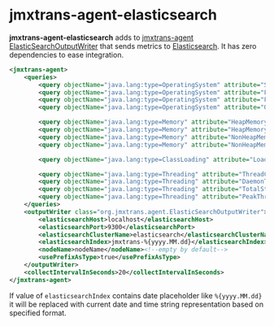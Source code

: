 jmxtrans-agent-elasticsearch
============================
**jmxtrans-agent-elasticsearch** adds to [jmxtrans-agent](https://github.com/jmxtrans/jmxtrans-agent) [ElasticSearchOutputWriter](https://github.com/evgeniy-khist/jmxtrans-agent-elasticsearch/blob/master/src/main/java/org/jmxtrans/agent/ElasticSearchOutputWriter.java) that sends metrics to [Elasticsearch](www.elasticsearch.org). It has zero dependencies to ease integration.

```xml
<jmxtrans-agent>
    <queries>
        <query objectName="java.lang:type=OperatingSystem" attribute="SystemLoadAverage" resultAlias="os.systemLoadAverage"/>
        <query objectName="java.lang:type=OperatingSystem" attribute="FreePhysicalMemorySize" resultAlias="os.freePhysicalMemorySize"/>
        <query objectName="java.lang:type=OperatingSystem" attribute="FreeSwapSpaceSize" resultAlias="os.freeSwapSpaceSize"/>
        <query objectName="java.lang:type=OperatingSystem" attribute="OpenFileDescriptorCount" resultAlias="os.openFileDescriptorCount"/>

        <query objectName="java.lang:type=Memory" attribute="HeapMemoryUsage" key="used" resultAlias="jvm.heapMemoryUsage.used"/>
        <query objectName="java.lang:type=Memory" attribute="HeapMemoryUsage" key="committed" resultAlias="jvm.heapMemoryUsage.committed"/>
        <query objectName="java.lang:type=Memory" attribute="NonHeapMemoryUsage" key="used" resultAlias="jvm.nonHeapMemoryUsage.used"/>
        <query objectName="java.lang:type=Memory" attribute="NonHeapMemoryUsage" key="committed" resultAlias="jvm.nonHeapMemoryUsage.committed"/>

        <query objectName="java.lang:type=ClassLoading" attribute="LoadedClassCount" resultAlias="jvm.loadedClasses"/>

        <query objectName="java.lang:type=Threading" attribute="ThreadCount" resultAlias="jvm.threadCount"/>
        <query objectName="java.lang:type=Threading" attribute="DaemonThreadCount" resultAlias="jvm.daemonThreadCount"/>
        <query objectName="java.lang:type=Threading" attribute="TotalStartedThreadCount" resultAlias="jvm.totalStartedThreadCount"/>
        <query objectName="java.lang:type=Threading" attribute="PeakThreadCount" resultAlias="jvm.peakThreadCount"/>
    </queries>
    <outputWriter class="org.jmxtrans.agent.ElasticSearchOutputWriter">
        <elasticsearchHost>localhost</elasticsearchHost>
        <elasticsearchPort>9300</elasticsearchPort>
        <elasticsearchClusterName>elasticsearch</elasticsearchClusterName>
        <elasticsearchIndex>jmxtrans-%{yyyy.MM.dd}</elasticsearchIndex>
        <nodeName>nodeName</nodeName><!--empty by default-->
        <usePrefixAsType>true</usePrefixAsType>
    </outputWriter>
    <collectIntervalInSeconds>20</collectIntervalInSeconds>
</jmxtrans-agent>
```

If value of `elasticsearchIndex` contains date placeholder like `%{yyyy.MM.dd}` it will be replaced with current date and time string representation based on specified format.
